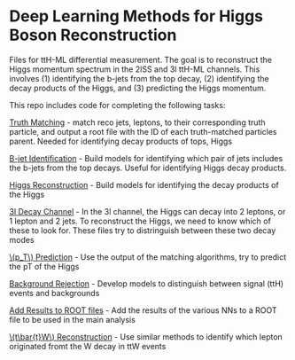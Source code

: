 # Deep Learning Methods for Higgs Boson Reconstruction

Files for ttH-ML differential measurement. The goal is to reconstruct the Higgs momentum spectrum in the 2lSS and 3l ttH-ML channels. This involves (1) identifying the b-jets from the top decay, (2) identifying the decay products of the Higgs, and (3) predicting the Higgs momentum.

This repo includes code for completing the following tasks:

[Truth Matching](truthMatching) - match reco jets, leptons, to their corresponding truth particle, and output a root file with the ID of each truth-matched particles parent. Needed for identifying decay products of tops, Higgs

[B-jet Identification](topMatching) - Build models for identifying which pair of jets includes the b-jets from the top decays. Useful for identifying Higgs decay products.

[Higgs Reconstruction](higgsMatching) - Build models for identifying the decay products of the Higgs

[3l Decay Channel](decay3l) - In the 3l channel, the Higgs can decay into 2 leptons, or 1 lepton and 2 jets. To reconstruct the Higgs, we need to know which of these to look for. These files try to distringuish between these two decay modes

[\\(p_T\\) Prediction](ptPrediction) - Use the output of the matching algorithms, try to predict the pT of the Higgs

[Background Rejection](sigBkdBDT) - Develop models to distinguish between signal (ttH) events and backgrounds

[Add Results to ROOT files](addToRoot) - Add the results of the various NNs to a ROOT file to be used in the main analysis

[\\(t\bar{t}W\\) Reconstruction](Wmatching) - Use similar methods to identify which lepton originated fromt the W decay in ttW events